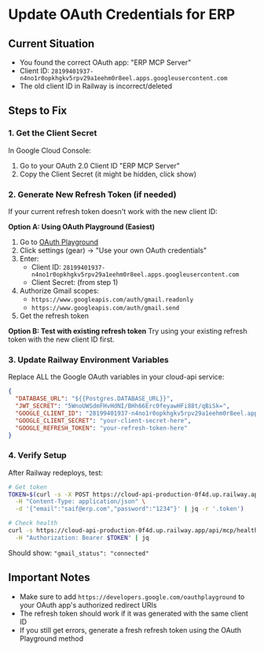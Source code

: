 # Update OAuth Credentials for ERP

## Current Situation
- You found the correct OAuth app: "ERP MCP Server"
- Client ID: `28199401937-n4no1r0opkhgkv5rpv29a1eehm0r8eel.apps.googleusercontent.com`
- The old client ID in Railway is incorrect/deleted

## Steps to Fix

### 1. Get the Client Secret
In Google Cloud Console:
1. Go to your OAuth 2.0 Client ID "ERP MCP Server"
2. Copy the Client Secret (it might be hidden, click show)

### 2. Generate New Refresh Token (if needed)

If your current refresh token doesn't work with the new client ID:

**Option A: Using OAuth Playground (Easiest)**
1. Go to [OAuth Playground](https://developers.google.com/oauthplayground)
2. Click settings (gear) → "Use your own OAuth credentials"
3. Enter:
   - Client ID: `28199401937-n4no1r0opkhgkv5rpv29a1eehm0r8eel.apps.googleusercontent.com`
   - Client Secret: (from step 1)
4. Authorize Gmail scopes:
   - `https://www.googleapis.com/auth/gmail.readonly`
   - `https://www.googleapis.com/auth/gmail.send`
5. Get the refresh token

**Option B: Test with existing refresh token**
Try using your existing refresh token with the new client ID first.

### 3. Update Railway Environment Variables

Replace ALL the Google OAuth variables in your cloud-api service:

```json
{
  "DATABASE_URL": "${{Postgres.DATABASE_URL}}",
  "JWT_SECRET": "5WnoUWSdmFHvHdNI/BHh66Erc0feyawHFi88t/qBiSk=",
  "GOOGLE_CLIENT_ID": "28199401937-n4no1r0opkhgkv5rpv29a1eehm0r8eel.apps.googleusercontent.com",
  "GOOGLE_CLIENT_SECRET": "your-client-secret-here",
  "GOOGLE_REFRESH_TOKEN": "your-refresh-token-here"
}
```

### 4. Verify Setup

After Railway redeploys, test:

```bash
# Get token
TOKEN=$(curl -s -X POST https://cloud-api-production-0f4d.up.railway.app/api/auth/login \
  -H "Content-Type: application/json" \
  -d '{"email":"saif@erp.com","password":"1234"}' | jq -r '.token')

# Check health
curl -s https://cloud-api-production-0f4d.up.railway.app/api/mcp/health \
  -H "Authorization: Bearer $TOKEN" | jq
```

Should show: `"gmail_status": "connected"`

## Important Notes

- Make sure to add `https://developers.google.com/oauthplayground` to your OAuth app's authorized redirect URIs
- The refresh token should work if it was generated with the same client ID
- If you still get errors, generate a fresh refresh token using the OAuth Playground method